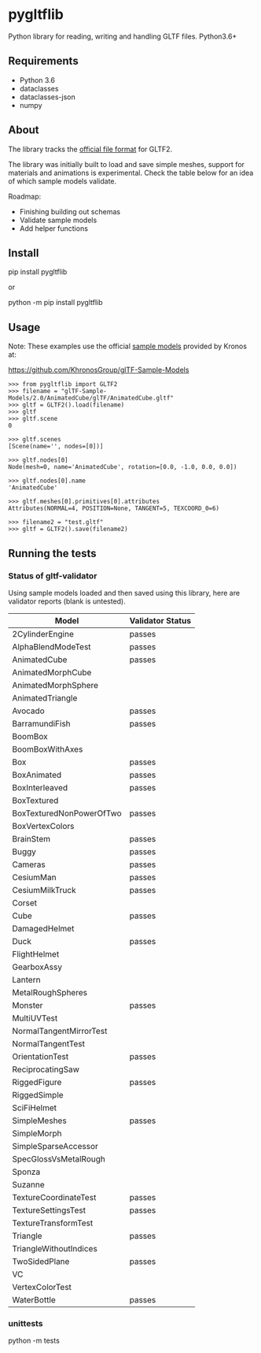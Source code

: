 # pygltflib

Python library for reading, writing and handling GLTF files. Python3.6+

## Requirements
* Python 3.6
* dataclasses
* dataclasses-json
* numpy


## About
The library tracks the [official file format](https://github.com/KhronosGroup/glTF/blob/master/specification/2.0/README.md) for GLTF2. 

The library was initially built to load and save simple meshes, support for materials and animations is experimental. 
Check the table below for an idea of which sample models validate.



Roadmap:
* Finishing building out schemas 
* Validate sample models
* Add helper functions

## Install
pip install pygltflib 

or

python -m pip install pygltflib

## Usage
Note: These examples use the official [sample models](https://github.com/KhronosGroup/glTF-Sample-Models) provided by Kronos at:

https://github.com/KhronosGroup/glTF-Sample-Models

```python3
>>> from pygltflib import GLTF2
>>> filename = "glTF-Sample-Models/2.0/AnimatedCube/glTF/AnimatedCube.gltf"
>>> gltf = GLTF2().load(filename)
>>> gltf
>>> gltf.scene
0

>>> gltf.scenes
[Scene(name='', nodes=[0])]

>>> gltf.nodes[0]
Node(mesh=0, name='AnimatedCube', rotation=[0.0, -1.0, 0.0, 0.0])

>>> gltf.nodes[0].name
'AnimatedCube'

>>> gltf.meshes[0].primitives[0].attributes
Attributes(NORMAL=4, POSITION=None, TANGENT=5, TEXCOORD_0=6)

>>> filename2 = "test.gltf"
>>> gltf = GLTF2().save(filename2)

```


## Running the tests

### Status of gltf-validator
Using sample models loaded and then saved using this library, here are validator reports (blank is untested). 


| Model | Validator Status |
| ------| ------- |
| 2CylinderEngine | passes | 
| AlphaBlendModeTest | passes | 
| AnimatedCube | passes | 
| AnimatedMorphCube |  | 
| AnimatedMorphSphere |  | 
| AnimatedTriangle |  | 
| Avocado | passes | 
| BarramundiFish | passes | 
| BoomBox |  | 
| BoomBoxWithAxes |  | 
| Box | passes | 
| BoxAnimated | passes | 
| BoxInterleaved | passes | 
| BoxTextured |  | 
| BoxTexturedNonPowerOfTwo | passes | 
| BoxVertexColors |  | 
| BrainStem | passes | 
| Buggy | passes | 
| Cameras | passes | 
| CesiumMan | passes | 
| CesiumMilkTruck | passes | 
| Corset |  | 
| Cube | passes | 
| DamagedHelmet |  | 
| Duck | passes | 
| FlightHelmet |  | 
| GearboxAssy |  | 
| Lantern |  | 
| MetalRoughSpheres |  | 
| Monster | passes | 
| MultiUVTest |  | 
| NormalTangentMirrorTest |  | 
| NormalTangentTest |  | 
| OrientationTest | passes | 
| ReciprocatingSaw |  | 
| RiggedFigure | passes | 
| RiggedSimple |  | 
| SciFiHelmet |  | 
| SimpleMeshes | passes | 
| SimpleMorph |  | 
| SimpleSparseAccessor |  | 
| SpecGlossVsMetalRough |  | 
| Sponza |  | 
| Suzanne |  | 
| TextureCoordinateTest | passes | 
| TextureSettingsTest | passes | 
| TextureTransformTest |  |
| Triangle | passes | 
| TriangleWithoutIndices |  | 
| TwoSidedPlane | passes | 
| VC |  | 
| VertexColorTest |  | 
| WaterBottle | passes | 





### unittests
python -m tests

